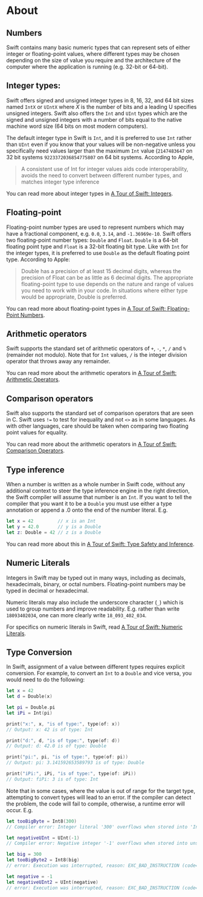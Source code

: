 # About

## Numbers

Swift contains many basic numeric types that can represent sets of either integer or floating-point values, where different types may be chosen depending on the size of value you require and the architecture of the computer where the application is running (e.g. 32-bit or 64-bit).

## Integer types:

Swift offers signed and unsigned integer types in 8, 16, 32, and 64 bit sizes named `IntX` or `UIntX` where _X_ is the number of bits and a leading U specifies unsigned integers. Swift also offers the `Int` and `UInt` types which are the signed and unsigned integers with a number of bits equal to the native machine word size (64 bits on most modern computers).

The default integer type in Swift is `Int`, and it is preferred to use `Int` rather than `UInt` even if you know that your values will be non-negative unless you specifically need values larger than the maximum `Int` value (`2147483647` on 32 bit systems `9223372036854775807` on 64 bit systems. According to Apple,

> A consistent use of Int for integer values aids code interoperability, avoids the need to convert between different number types, and matches integer type inference

You can read more about integer types in [A Tour of Swift: Integers][integers].

## Floating-point

Floating-point number types are used to represent numbers which may have a fractional component, e.g. `0.0`, `3.14`, and `-1.36969e-10`. Swift offers two floating-point number types: `Double` and `Float`. `Double` is a 64-bit floating point type and `Float` is a 32-bit floating bit type. Like with `Int` for the integer types, it is preferred to use `Double` as the default floating point type. According to Apple:

> Double has a precision of at least 15 decimal digits, whereas the precision of Float can be as little as 6 decimal digits. The appropriate floating-point type to use depends on the nature and range of values you need to work with in your code. In situations where either type would be appropriate, Double is preferred.

You can read more about floating-point types in [A Tour of Swift: Floating-Point Numbers][floatingpoint].

## Arithmetic operators

Swift supports the standard set of arithmetic operators of `+`, `-`, `*`, `/` and `%` (remainder not modulo). Note that for `Int` values, `/` is the integer division operator that throws away any remainder.

You can read more about the arithmetic operators in [A Tour of Swift: Arithmetic Operators][arithmeticoperators].

## Comparison operators

Swift also supports the standard set of comparison operators that are seen in C. Swift uses `!=` to test for inequality and not `<>` as in some languages. As with other languages, care should be taken when comparing two floating point values for equality.

You can read more about the arithmetic operators in [A Tour of Swift: Comparison Operators][comparisonoperators].

## Type inference

When a number is written as a whole number in Swift code, without any additional context to steer the type inference engine in the right direction, the Swift compiler will assume that number is an `Int`. If you want to tell the compiler that you want it to be a `Double` you must use either a type annotation or append a .0 onto the end of the number literal. E.g.

```swift
let x = 42         // x is an Int
let y = 42.0       // y is a Double
let z: Double = 42 // z is a Double
```

You can read more about this in [A Tour of Swift: Type Safety and Inference][typeinference].

## Numeric Literals

Integers in Swift may be typed out in many ways, including as decimals, hexadecimals, binary, or octal numbers. Floating-point numbers may be typed in decimal or hexadecimal.

Numeric literals may also include the underscore character (`_`) which is used to group numbers and improve readability. E.g. rather than write `18093402034`, one can more clearly write `18_093_402_034`.

For specifics on numeric literals in Swift, read [A Tour of Swift: Numeric Literals][numericliterals].

## Type Conversion

In Swift, assignment of a value between different types requires explicit conversion. For example, to convert an `Int` to a `Double` and vice versa, you would need to do the following:

```swift
let x = 42
let d = Double(x)

let pi = Double.pi
let iPi = Int(pi)

print("x:", x, "is of type:", type(of: x))
// Output: x: 42 is of type: Int

print("d:", d, "is of type:", type(of: d))
// Output: d: 42.0 is of type: Double

print("pi:", pi, "is of type:", type(of: pi))
// Output: pi: 3.141592653589793 is of type: Double

print("iPi:", iPi, "is of type:", type(of: iPi))
// Output: fiPi: 3 is of type: Int
```

Note that in some cases, where the value is out of range for the target type, attempting to convert types will lead to an error. If the compiler can detect the problem, the code will fail to compile, otherwise, a runtime error will occur. E.g.

```swift
let tooBigByte = Int8(300)
// Compiler error: Integer literal '300' overflows when stored into 'Int8'

let negativeUInt = UInt(-1)
// Compiler error: Negative integer '-1' overflows when stored into unsigned type 'UInt'

let big = 300
let tooBigByte2 = Int8(big)
// error: Execution was interrupted, reason: EXC_BAD_INSTRUCTION (code=EXC_I386_INVOP, subcode=0x0).

let negative = -1
let negativeUInt2 = UInt(negative)
// error: Execution was interrupted, reason: EXC_BAD_INSTRUCTION (code=EXC_I386_INVOP, subcode=0x0).
```

[integers]: https://docs.swift.org/swift-book/LanguageGuide/TheBasics.html#ID317
[floatingpoint]: https://docs.swift.org/swift-book/LanguageGuide/TheBasics.html#ID321
[int]: https://developer.apple.com/documentation/swift/int
[double]: https://developer.apple.com/documentation/swift/double
[arithmeticoperators]: https://docs.swift.org/swift-book/LanguageGuide/BasicOperators.html#ID63
[comparisonoperators]: https://docs.swift.org/swift-book/LanguageGuide/BasicOperators.html#ID70
[typeinference]: https://docs.swift.org/swift-book/LanguageGuide/TheBasics.html#ID322
[numericliterals]: https://docs.swift.org/swift-book/LanguageGuide/TheBasics.html#ID323
